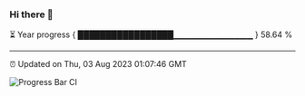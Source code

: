 ### Hi there 👋

⏳ Year progress { █████████████████▁▁▁▁▁▁▁▁▁▁▁▁▁ } 58.64 %

---

⏰ Updated on Thu, 03 Aug 2023 01:07:46 GMT

![Progress Bar CI](https://github.com/liununu/liununu/workflows/Progress%20Bar%20CI/badge.svg)
